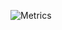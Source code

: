 <!-- <p align=center>
  <a href="https://github.com/anuraghazra/github-readme-stats" title="Go to Source">
    <img height=175 align="center" src="https://github-readme-stats.vercel.app/api?username=LuisCadillo&show_icons=true&theme=gotham">
  </a>
  <a href="https://github.com/anuraghazra/github-readme-stats">
 <img height=175 align="center" src="https://github-readme-stats.vercel.app/api/top-langs/?username=LuisCadillo&hide=c%23,powershell,java&title_color=2aa889&text_color=99d1ce&icon_color=2bbc8a&bg_color=0c1014&langs_count=8&layout=compact" />
  </a>
</p> -->
![Metrics](https://metrics.lecoq.io/LuisCadillo?template=classic&base.indepth=true&base.hireable=true&repositories.forks=true&isocalendar=1&languages=1&topics=1&stars=1&habits=1&pagespeed=1&followup=1&people=1&projects=1&code=1&activity=1&achievements=1&notable=1&discussions=1&lines=1&repositories=1&gists=1&introduction=1&calendar=1&starlists=1&skyline=1&traffic=1&support=1&stargazers=1&reactions=1&fortune=1&nightscout=1&poopmap=1&screenshot=1&stock=1&base.indepth=true&base.hireable=true&repositories=100&repositories.batch=100&repositories.forks=true&repositories.affiliations=owner&isocalendar.duration=half-year&languages.ignored=shell&languages.limit=8&languages.threshold=0%25&languages.other=false&languages.colors=github&languages.sections=most-used&languages.details=bytes-size%2C%20percentage&languages.indepth=true&languages.analysis.timeout=15&languages.categories=markup%2C%20programming&languages.recent.categories=markup%2C%20programming&languages.recent.load=300&languages.recent.days=14&topics.mode=starred&topics.sort=stars&topics.limit=15&stars.limit=4&habits.from=200&habits.days=14&habits.facts=true&habits.charts=true&habits.charts.type=classic&habits.trim=false&followup.sections=repositories&followup.indepth=true&reactions.limit=200&reactions.limit.issues=100&reactions.limit.discussions=100&reactions.limit.discussions.comments=100&reactions.days=0&reactions.display=absolute&people.limit=24&people.identicons=true&people.identicons.hide=false&people.size=28&people.types=followers%2C%20following&people.shuffle=true&stargazers.charts.type=classic&projects.limit=4&projects.descriptions=true&code.lines=12&code.load=400&code.days=3&code.visibility=public&activity.limit=5&activity.load=300&activity.days=14&activity.visibility=all&activity.timestamps=false&activity.filter=all&achievements.threshold=A&achievements.secrets=true&achievements.display=detailed&achievements.limit=0&notable.from=organization&notable.repositories=true&notable.indepth=true&notable.types=commit&discussions.categories=true&discussions.categories.limit=0&introduction.title=true&starlists.limit=2&starlists.limit.repositories=2&starlists.languages=true&starlists.limit.languages=8&starlists.shuffle.repositories=true&calendar.limit=1&skyline.year=2022&skyline.frames=60&skyline.quality=0.5&skyline.compatibility=false&pagespeed.url=.user.website&pagespeed.detailed=true&pagespeed.screenshot=true&nightscout.url=https%3A%2F%2Fexample.herokuapp.com&nightscout.datapoints=12&nightscout.lowalert=80&nightscout.highalert=180&nightscout.urgentlowalert=50&nightscout.urgenthighalert=250&poopmap.days=7&screenshot.title=Screenshot&screenshot.selector=body&screenshot.background=true&stock.duration=1d&stock.interval=5m&config.timezone=America%2FLima&config.twemoji=true&config.display=columns)



